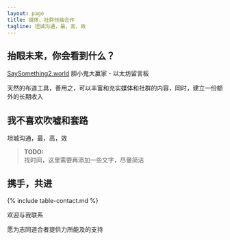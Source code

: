 ```yaml
---
layout: page
title: 媒体、社群领袖合作
tagline: 坦诚沟通，最，高，效
---
```


## 抬眼未来，你会看到什么？

[SaySomething2.world](https://saysomething2.world/?a=0x1)
胆小鬼大赢家 - 以太坊留言板

天然的布道工具，善用之，可以丰富和充实媒体和社群的内容，同时，建立一份额外的长期收入


## 我不喜欢吹嘘和套路

坦城沟通，最，高，效

> **TODO:**<br>
> 找时间，这里需要再添加一些文字，尽量简洁


## 携手，共进

{% include table-contact.md %}

欢迎与我联系

愿为志同道合者提供力所能及的支持
